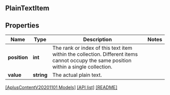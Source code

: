 ## PlainTextItem

## Properties

Name | Type | Description | Notes
------------ | ------------- | ------------- | -------------
**position** | **int** | The rank or index of this text item within the collection. Different items cannot occupy the same position within a single collection. |
**value** | **string** | The actual plain text. |

[[AplusContentV20201101 Models]](../) [[API list]](../../Api) [[README]](../../../README.md)
